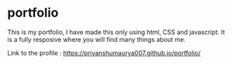 # portfolio
This is my portfolio, I have made this only using html, CSS and javascript. It is a fully resposive where you will find many things about me.

Link to the profile : https://priyanshumaurya007.github.io/portfolio/

